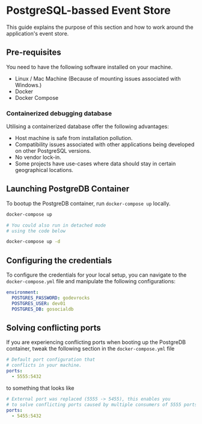 # PostgreSQL-bassed Event Store

This guide explains the purpose of this section and how to work around the application's event store.

## Pre-requisites

You need to have the following software installed on your machine.

- Linux / Mac Machine (Because of mounting issues associated with Windows.)
- Docker
- Docker Compose

### Containerized debugging database

Utilising a containerized database offer the following advantages:

- Host machine is safe from installation pollution.
- Compatibility issues associated with other applications being developed on other PostgreSQL versions.
- No vendor lock-in.
- Some projects have use-cases where data should stay in certain geographical locations.

## Launching PostgreDB Container

To bootup the PostgreDB container, run `docker-compose up` locally.

```sh
docker-compose up

# You could also run in detached mode
# using the code below

docker-compose up -d
```

## Configuring the credentials

To configure the credentials for your local setup, you can navigate to the `docker-compose.yml` file and manipulate the following configurations:

```yaml
environment:
  POSTGRES_PASSWORD: godevrocks
  POSTGRES_USER: dev01
  POSTGRES_DB: gosocialdb
```

## Solving conflicting ports

If you are experiencing conflicting ports when booting up the PostgreDB container, tweak the following section in the `docker-compose.yml` file

```yaml
# Default port configuration that
# conflicts in your machine.
ports:
  - 5555:5432
```

to something that looks like

```yaml
# External port was replaced (5555 -> 5455), this enables you
# to solve conflicting ports caused by multiple consumers of 5555 ports.
ports:
  - 5455:5432
```
